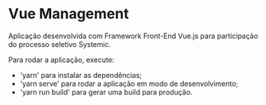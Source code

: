 # Vue Management
Aplicação desenvolvida com Framework Front-End Vue.js para participação do processo seletivo Systemic.

Para rodar a aplicação, execute:

- 'yarn' para instalar as dependências;
- 'yarn serve' para rodar a aplicação em modo de desenvolvimento;
- 'yarn run build' para gerar uma build para produção. 
